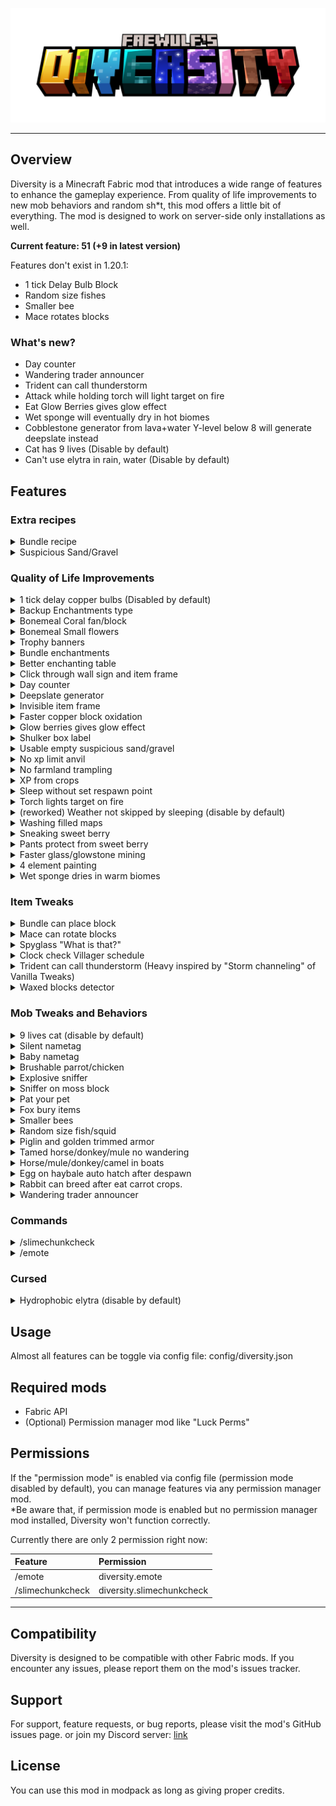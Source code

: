 <p align="center">
    <img src="https://github.com/FaeWulf/public-imgs/blob/main/mods/Diversity/banner2.png?raw=true"/>
</p>

---

## Overview

Diversity is a Minecraft Fabric mod that introduces a wide range of features to enhance the gameplay experience. From
quality of life improvements to new mob behaviors and random sh*t, this mod offers a little bit of everything. The
mod is designed to work on server-side only installations as well.

**Current feature: 51 (+9 in latest version)**

Features don't exist in 1.20.1:

- 1 tick Delay Bulb Block
- Random size fishes
- Smaller bee
- Mace rotates blocks

### What's new?

- Day counter
- Wandering trader announcer
- Trident can call thunderstorm
- Attack while holding torch will light target on fire
- Eat Glow Berries gives glow effect
- Wet sponge will eventually dry in hot biomes
- Cobblestone generator from lava+water Y-level below 8 will generate deepslate instead
- Cat has 9 lives (Disable by default)
- Can't use elytra in rain, water (Disable by default)

## Features

### Extra recipes

<details>
  <summary>Bundle recipe</summary>
  <img src="https://github.com/FaeWulf/public-imgs/blob/main/mods/Diversity/recipes/bundleRecipe.png?raw=true" alt="Bundle Recipe">
</details>

<details>
  <summary>Suspicious Sand/Gravel</summary>
  <img src="https://github.com/FaeWulf/public-imgs/blob/main/mods/Diversity/recipes/susSand.png?raw=true" alt="Bundle Recipe">
  <img src="https://github.com/FaeWulf/public-imgs/blob/main/mods/Diversity/recipes/susGravel.png?raw=true" alt="Bundle Recipe">
</details>

### Quality of Life Improvements

<details>
  <summary>1 tick delay copper bulbs (Disabled by default)</summary>
  <p>Make copper bulb block delay 1 tick like in the snapshot.</p>
  <img src="https://github.com/FaeWulf/public-imgs/blob/main/mods/Diversity/QoL/1tickdelayBulbBlock-min.gif?raw=true" alt="1tick Delay Bulb">
</details>

<details>
  <summary>Backup Enchantments type</summary>
  <p>Add weaker versions of the four protection enchantments.\nThese provide extra protection with effects identical to the originals but at only 25% of their original power.</p>
  <img src="https://github.com/FaeWulf/public-imgs/blob/main/mods/Diversity/QoL/backup_enchantment.png?raw=true" alt="Enchantment Backup preview">
  <img src="https://github.com/FaeWulf/public-imgs/blob/main/mods/Diversity/QoL/backup_enchantment-min.gif?raw=true" alt="Enchantment Backup">
</details>

<details>
  <summary>Bonemeal Coral fan/block</summary>
  <p>Coral fans and Coral blocks can be bonemeal (only in warm ocean biome) to grow into coral reef</p>
  <img src="https://github.com/FaeWulf/public-imgs/blob/main/mods/Diversity/QoL/bonemealCoral.gif?raw=true" alt="Bonemeal corals">
</details>

<details>
  <summary>Bonemeal Small flowers</summary>
  <p>Small flowers (except wither rose and torch flower) can be bonemeal to make it spreads around.</p>
  <img src="https://github.com/FaeWulf/public-imgs/blob/main/mods/Diversity/QoL/bonemealSmallFlower.gif?raw=true" alt="Bonemeal small flowers">
</details>

<details>
  <summary>Trophy banners</summary>
  <p>Add some Ominous banner-like banners as trophy. Obtains via boss drops, Shepherd Villager's gifts (Hero of the Village),...</p>
  <img src="https://github.com/FaeWulf/public-imgs/blob/main/mods/Diversity/QoL/trophyBanner.png?raw=true" alt="Trophy banners">
</details>

<details>
  <summary>Bundle enchantments</summary>
  <p>Add 2 enchantment for bundle (refill and capacity). If mod installed in client-side, slot indicator will calculate correctly.</p>
  <img src="https://github.com/FaeWulf/public-imgs/blob/main/mods/Diversity/QoL/bundleEnchantment-min.gif?raw=true" alt="Bundle enchantments">
</details>

<details>
  <summary>Better enchanting table</summary>
  <p>Enchanting tables can accept bookshelves placed two blocks away and can see bookshelves through non-solid blocks.</p>
  <img src="https://github.com/FaeWulf/public-imgs/blob/main/mods/Diversity/QoL/expandedEnchatingTable.gif?raw=true" alt="Expanded Enchanting Table">
</details>

<details>
  <summary>Click through wall sign and item frame</summary>
  <p>Allows right-clicking through signs and item frames (must holding item) if they are placed on chests, barrels, or shulker boxes (container blocks). Behave exactly like normally open container.<br/>
Shift to rotate item/edit sign.
    </p>
  <img src="https://github.com/FaeWulf/public-imgs/blob/main/mods/Diversity/QoL/clickThrough.gif?raw=true" alt="Click Through Sign and ItemFrame">
</details>

<details>
  <summary>Day counter</summary>
  <p>Day counter each day passed</p>
  <img src="https://github.com/FaeWulf/public-imgs/blob/main/mods/Diversity/QoL/day_counter-min.gif?raw=true" alt="Day counter">
</details>

<details>
  <summary>Deepslate generator</summary>
  <p>Deepslate will replace stone and cobble stone if lava + water below y-level 8</p>
  <img src="https://github.com/FaeWulf/public-imgs/blob/main/mods/Diversity/QoL/deepslate_generator-min.gif?raw=true" alt="Deepslate generator">
</details>

<details>
  <summary>Invisible item frame</summary>
  <p>Make item frames invisible by shift + right-clicking a non-dyed glass pane into them. They stay invisible when holding an item, otherwise, they emit particles as indicators.</p>
  <img src="https://github.com/FaeWulf/public-imgs/blob/main/mods/Diversity/QoL/invisibleItemFrame.gif?raw=true" alt="Invisible ItemFrame">
</details>

<details>
  <summary>Faster copper block oxidation</summary>
  <p>Copper block and its variations oxidize faster in rain and water.</p>
  <img src="https://github.com/FaeWulf/public-imgs/blob/main/mods/Diversity/QoL/fasterOxidization.gif?raw=true" alt="Faster Copper Block Oxidation">
</details>

<details>
  <summary>Glow berries gives glow effect</summary>
  <img src="https://github.com/FaeWulf/public-imgs/blob/main/mods/Diversity/QoL/glow-berries_glow-min.gif?raw=true" alt="Glow berries give glow effect">
</details>

<details>
  <summary>Shulker box label</summary>
  <p>Shulker box will shows its custom name upon placed.</p>
  <img src="https://github.com/FaeWulf/public-imgs/blob/main/mods/Diversity/QoL/shulkerLabel.gif?raw=true" alt="Shulker box label">
</details>

<details>
  <summary>Usable empty suspicious sand/gravel</summary>
  <p>You can add items (by shift right-click) into empty suspicious sand and gravel.</p>
  <img src="https://github.com/FaeWulf/public-imgs/blob/main/mods/Diversity/QoL/usableSusBlock.gif?raw=true" alt="Suspicious Sand/Gravel">
</details>

<details>
  <summary>No xp limit anvil</summary>
  <p>Removes the "Too Expensive" limitation from anvils. In Client side will still displays the "Too expensive" label, but still functional. This issue will be fixed if mod also installed in Client-side</p>
  <img src="https://github.com/FaeWulf/public-imgs/blob/main/mods/Diversity/QoL/no_level_limit_anvil.png?raw=true" alt="Anvil client">
</details>

<details>
  <summary>No farmland trampling</summary>
  <p>Farmland is not trampled if the entity (including players) is wearing Feather Falling boots or has the Slow Falling effect.</p>
  <img src="https://github.com/FaeWulf/public-imgs/blob/main/mods/Diversity/QoL/farmlandTrampling.gif?raw=true" alt="No farmland trampling">
</details>

<details>
  <summary>XP from crops</summary>
  <p>Gain xp from harvesting crops.</p>
  <img src="https://github.com/FaeWulf/public-imgs/blob/main/mods/Diversity/QoL/xpCrops.gif?raw=true" alt="XP from Crops">
</details>

<details>
  <summary>Sleep without set respawn point</summary>
  <p>Sneak and right-click a bed to sleep without changing your respawn point.</p>
  <img src="https://github.com/FaeWulf/public-imgs/blob/main/mods/Diversity/QoL/skipSetSpawnPoint.gif?raw=true" alt="Sleep Without Setting Respawn Point">
</details>

<details>
  <summary>Torch lights target on fire</summary>
  <p>If any entity holding torch while holding a torch, soul torch; target will be set on fire.</p>
  <img src="https://github.com/FaeWulf/public-imgs/blob/main/mods/Diversity/QoL/torch_fire_attack-min.gif?raw=true" alt="torch_light_fire">
</details>

<details>
  <summary>(reworked) Weather not skipped by sleeping (disable by default)</summary>
<p>
  <br>Sleeping doesn't clear weather.<br>RAIN_ONLY will keep rain only.<br>ALL_WEATHER will keep rain and thunder (this mode will prevent you from sleeping while thundering)
</p>
</details>

<details>
  <summary>Washing filled maps</summary>
  <p>Clean filled maps using cauldron.</p>
  <img src="https://github.com/FaeWulf/public-imgs/blob/main/mods/Diversity/QoL/washingFilledmap.gif?raw=true" alt="Washing Maps">
</details>

<details>
  <summary>Sneaking sweet berry</summary>
  <p>Sneaking through sweet berry bushes.</p>
  <img src="https://github.com/FaeWulf/public-imgs/blob/main/mods/Diversity/QoL/sneakingSweetBerry.gif?raw=true" alt="Sneaking Sweet Berry">
</details>

<details>
  <summary>Pants protect from sweet berry</summary>
  <p>Wearing pants protects you from sweet berry bush damage.</p>
  <img src="https://github.com/FaeWulf/public-imgs/blob/main/mods/Diversity/QoL/sneakingSweetBerry.gif?raw=true" alt="Pants Protect from Sweet Berry">
</details>

<details>
  <summary>Faster glass/glowstone mining</summary>
  <p>Pickaxes mine glass-related blocks and glowstone faster.</p>
  <img src="https://github.com/FaeWulf/public-imgs/blob/main/mods/Diversity/QoL/glassblockMining.gif?raw=true" alt="Faster Pickaxe Mining">
</details>

<details>
  <summary>4 element painting</summary>
  <p>4 Element 2x2 paintings can now be placed in survival mode.</p>
  <img src="https://github.com/FaeWulf/public-imgs/blob/main/mods/Diversity/QoL/elementPaintings.png?raw=true" alt="4 Element Painting">
</details>

<details>
  <summary>Wet sponge dries in warm biomes</summary>
  <p>Wet sponge placed in warm biome will eventually dry out</p>
  <img src="https://github.com/FaeWulf/public-imgs/blob/main/mods/Diversity/QoL/wetsponge_dry_warmbiome-min.gif?raw=true" alt="wetsponge_dries_warmbiomes">
</details>

### Item Tweaks

<details>
  <summary>Bundle can place block</summary>
  <p>Switch to place mode by holding bundle and shift-leftclick to the ground.
Then you can place block that inside the bundle.</p>
  <img src="https://github.com/FaeWulf/public-imgs/blob/main/mods/Diversity/item/bundlePlaceBlocks-min.gif?raw=true" alt="bundlePlaceBlock">
</details>

<details>
  <summary>Mace can rotate blocks</summary>
  <p>Use mace (sneaking + right-click) to rotate directional blocks if possible.</p>
  <img src="https://github.com/FaeWulf/public-imgs/blob/main/mods/Diversity/item/maceRotateBlocks-min.gif?raw=true" alt="maceRotateBlock">
</details>

<details>
  <summary>Spyglass "What is that?"</summary>
  <p>See additional block/entity information (noteblock, trailspawner cooldown, redstone power, xp stored inside furnace,...) with a Spyglass, default radius is 5 blocks, zoom with Spyglass will extend to 32 blocks</p>
  <img src="https://github.com/FaeWulf/public-imgs/blob/main/mods/Diversity/item/spyglassWhatIsThat-min.gif?raw=true" alt="spyglassHUD">
</details>

<details>
  <summary>Clock check Villager schedule</summary>
  <p>Check villager work schedule by holding Clock in hand and right-click any type of workstation block.</p>
  <img src="https://github.com/FaeWulf/public-imgs/blob/main/mods/Diversity/item/clockCheckSchedule-min.gif?raw=true" alt="clockSchedule">
</details>

<details>
  <summary>Trident can call thunderstorm (Heavy inspired by "Storm channeling" of Vanilla Tweaks)</summary>
  <p>If standing at max y-level and throw a channeling trident (with >50% durability) up to the sky
 Thunder storm will be summoned, in return trident will lose channeling and all of durability (will not break)</p>
  <img src="https://github.com/FaeWulf/public-imgs/blob/main/mods/Diversity/item/trident_call_thunderstorm-min.gif?raw=true" alt="trident_call_thunderstrorm">
</details>

<details>
  <summary>Waxed blocks detector</summary>
  <p>Waxed copper blocks will emit particles if holding a spyglass while sneaking.</p>
  <img src="https://github.com/FaeWulf/public-imgs/blob/main/mods/Diversity/item/waxBlockIndicator-min.gif?raw=true" alt="waxBlockCheck">
</details>

### Mob Tweaks and Behaviors

<details>
  <summary>9 lives cat (disable by default)</summary>
  <p>Cat has 9 lives</p>
  <img src="https://github.com/FaeWulf/public-imgs/blob/main/mods/Diversity/entity/9_lives_cat-min.gif?raw=true" alt="Cat has 9 lives">
</details>

<details>
  <summary>Silent nametag</summary>
  <p>Nametag 'silent' 'shutup' will make mobs silent</p>
</details>

<details>
  <summary>Baby nametag</summary>
  <p>Nametag 'baby' will force baby animals never grow up</p>
</details>

<details>
  <summary>Brushable parrot/chicken</summary>
  <p>Brushing parrots or chickens will drop feathers.</p>
  <img src="https://github.com/FaeWulf/public-imgs/blob/main/mods/Diversity/entity/brushChickenParrot.gif?raw=true" alt="Brush Parrot/Chicken">
</details>

<details>
  <summary>Explosive sniffer</summary>
  <p>Right-click powder (gun powder, blaze powder, sugar, redstone, glowstone dust) to Sniffer will make it sniffs and...<br/>
"To teach kids never to sniff something unknown."<br/>
- Faewulf
</p>
  <img src="https://github.com/FaeWulf/public-imgs/blob/main/mods/Diversity/entity/ExplodeSniffer.gif?raw=true" alt="Explosive Sniffer">
</details>

<details>
  <summary>Sniffer on moss block</summary>
  <p>Sniffer will drops spores blossom/Small dripleaf when sniffed on moss blocks.</p>
  <img src="https://github.com/FaeWulf/public-imgs/blob/main/mods/Diversity/entity/snifferMossBlock.gif?raw=true" alt="Sniffer on Moss Block">
</details>

<details>
  <summary>Pat your pet</summary>
  <p>Interact with your pets via shift + right-click (wolf, cat, horse, parrot) to pat them.</p>
  <img src="https://github.com/FaeWulf/public-imgs/blob/main/mods/Diversity/entity/patYourpets.gif?raw=true" alt="Pat Your Pet">
</details>

<details>
  <summary>Fox bury items</summary>
  <p>Foxes can bury items in sand or gravel.</p>
  <img src="https://github.com/FaeWulf/public-imgs/blob/main/mods/Diversity/entity/foxBuryItems.gif?raw=true" alt="Fox Bury Items">
</details>

<details>
  <summary>Smaller bees</summary>
  <p>Bees are now half their default size.</p>
  <img src="https://github.com/FaeWulf/public-imgs/blob/main/mods/Diversity/entity/smallerBee.png?raw=true" alt="Smaller Bees">
</details>

<details>
  <summary>Random size fish/squid</summary>
  <p>Fish and squid now come in random sizes.</p>
  <img src="https://github.com/FaeWulf/public-imgs/blob/main/mods/Diversity/entity/randomSizeFishes.png?raw=true" alt="Random Size Fish/Squid">
</details>

<details>
  <summary>Piglin and golden trimmed armor</summary>
  <p>Piglins treat golden trimmed armor as golden armor.</p>
  <img src="https://github.com/FaeWulf/public-imgs/blob/main/mods/Diversity/entity/piglinGoldenTrim-min.gif?raw=true" alt="Piglin and Golden Armor">
</details>

<details>
  <summary>Tamed horse/donkey/mule no wandering</summary>
  <p>Tamed animals wearing saddles won't move around.</p>
  <img src="https://github.com/FaeWulf/public-imgs/blob/main/mods/Diversity/entity/noWanderingTamedHorse.gif?raw=true" alt="Tamed Horse/Donkey/Mule">
</details>

<details>
  <summary>Horse/mule/donkey/camel in boats</summary>
  <p>Horses, donkeys, and mules can fit in boats!</p>
  <img src="https://github.com/FaeWulf/public-imgs/blob/main/mods/Diversity/entity/horseSitOnBoat.gif?raw=true" alt="Horses in Boats">
</details>

<details>
  <summary>Egg on haybale auto hatch after despawn</summary>
  <p>Chicken eggs on haybale will try to hatch after it despawned.</p>
  <img src="https://github.com/FaeWulf/public-imgs/blob/main/mods/Diversity/entity/eggOnGroundTryHatch-min.gif?raw=true" alt="Egg hatch despawn">
</details>

<details>
  <summary>Rabbit can breed after eat carrot crops.</summary>
  <img src="https://github.com/FaeWulf/public-imgs/blob/main/mods/Diversity/entity/rabbitAutoBreedWithCarrotCrops-min.gif?raw=true" alt="RabbitAutoBreed">
</details>

<details>
  <summary>Wandering trader announcer</summary>
  <p>Send a message to player when wandering trader appears.</p>
</details>

### Commands

<details>
  <summary>/slimechunkcheck</summary>
  <p>Command to check if standing chunk is slime chunk or not.</p>
</details>

<details>
  <summary>/emote</summary>
  <p>Perform sound like meow, purr, purroew, and woof in chat. Inspired by plugin [PlayerMeowing](https://modrinth.com/plugin/playermeowing)</p>
</details>

### Cursed

<details>
  <summary>Hydrophobic elytra (disable by default)</summary>
  <p>Elytra can't be use in rain, or in water.</p>
  <img src="https://github.com/FaeWulf/public-imgs/blob/main/mods/Diversity/cursed/hydrophobic_elytra-min.gif?raw=true" alt="Hydrophobic_elytra">
</details>

## Usage

Almost all features can be toggle via config file: config/diversity.json

## Required mods

- Fabric API
- (Optional) Permission manager mod like "Luck Perms"

## Permissions

If the "permission mode" is enabled via config file (permission mode disabled by default), you can manage features via
any permission manager mod.<br/>
*Be aware that, if permission mode is enabled but no permission manager mod installed, Diversity won't function
correctly.

Currently there are only 2 permission right now:

| Feature          | Permission                |
|:-----------------|:--------------------------|
| /emote           | diversity.emote           |
| /slimechunkcheck | diversity.slimechunkcheck |

---

## Compatibility

Diversity is designed to be compatible with other Fabric mods. If you encounter any issues, please report them on the
mod's issues tracker.

## Support

For support, feature requests, or bug reports, please visit the mod's GitHub issues page.
or join my Discord server: [link](https://discord.gg/xZneCTcEvb)

## License

You can use this mod in modpack as long as giving proper credits.